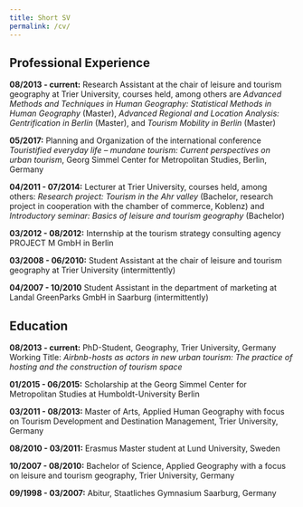 ```yaml
---
title: Short SV
permalink: /cv/
---
```


## Professional Experience

**08/2013 - current:**
Research Assistant at the chair of leisure and tourism geography at Trier University, courses held, among others are *Advanced Methods and Techniques in Human Geography: Statistical Methods in Human Geography* (Master), *Advanced Regional and Location Analysis: Gentrification in Berlin* (Master), and *Tourism Mobility in Berlin* (Master) 

**05/2017:**
Planning and Organization of the international conference *Touristified everyday life – mundane tourism: Current perspectives on urban tourism*, Georg Simmel Center for Metropolitan Studies, Berlin, Germany

**04/2011 - 07/2014:**
Lecturer at Trier University, courses held, among others: *Research project: Tourism in the Ahr valley* (Bachelor, research project in cooperation with the chamber of commerce, Koblenz) and *Introductory seminar: Basics of leisure and tourism geography* (Bachelor)

**03/2012 - 08/2012:**
Internship at the tourism strategy consulting agency PROJECT M GmbH in Berlin

**03/2008 - 06/2010:**
Student Assistant at the chair of leisure and tourism geography at Trier University (intermittently)

**04/2007 - 10/2010**
Student Assistant in the department of marketing at Landal GreenParks GmbH in Saarburg (intermittently)


## Education

**08/2013 - current:**
PhD-Student, Geography, Trier University, Germany 
Working  Title: *Airbnb-hosts as actors in new urban tourism: The practice of hosting  and the construction of tourism space*

**01/2015 - 06/2015:**
Scholarship at the Georg Simmel Center  for Metropolitan Studies at Humboldt-University Berlin

**03/2011 - 08/2013:**
Master of Arts, Applied Human Geography with focus on Tourism Development  and Destination Management, Trier University, Germany

**08/2010 - 03/2011:**
Erasmus Master student at Lund University, Sweden

**10/2007 - 08/2010:**
Bachelor of Science, Applied Geography with a focus on  leisure and tourism geography, Trier University, Germany

**09/1998 - 03/2007:**
Abitur, Staatliches Gymnasium Saarburg, Germany
